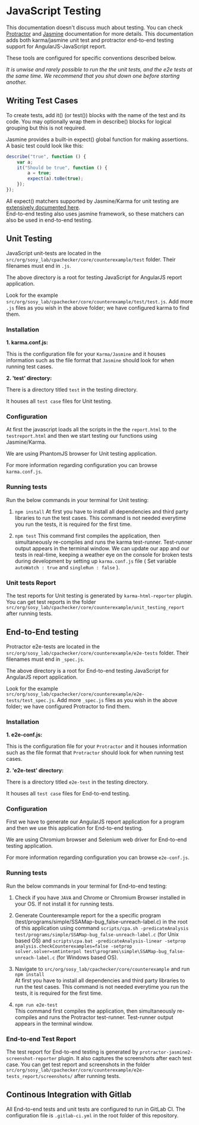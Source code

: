 # JavaScript Testing

This documentation doesn't discuss much about testing. You can check [Protractor](https://www.protractortest.org/) and [Jasmine](https://jasmine.github.io/) documentation for more details.
This documentation adds both karma/jasmine unit test and protractor end-to-end testing support for AngularJS-JavaScript report.

These tools are configured for specific conventions described below.

*It is unwise and rarely possible to run the the unit tests, and the e2e tests at the same time.
We recommend that you shut down one before starting another.*

## Writing Test Cases
To create tests, add it() (or test()) blocks with the name of the test and its code. You may optionally wrap them in describe() blocks for logical grouping but this is not required.

Jasmine provides a built-in expect() global function for making assertions. A basic test could look like this:

```js
describe("true", function () {
    var a;
    it("Should be true", function () {
        a = true;
        expect(a).toBe(true);
    });
});
```

All expect() matchers supported by Jasmine/Karma for unit testing are [extensively documented here](https://jasmine.github.io/2.0/introduction.html#section-Included_Matchers).<br>
End-to-end testing also uses jasmine framework, so these matchers can also be used in end-to-end testing.

## Unit Testing

JavaScript unit-tests are located in the `src/org/sosy_lab/cpachecker/core/counterexample/test` folder. Their filenames must end in `.js`.

The above directory is a root for testing JavaScript for AngularJS report application.

Look for the example `src/org/sosy_lab/cpachecker/core/counterexample/test/test.js`.
Add more `.js` files as you wish in the above folder; we have configured karma to find them.

### Installation

**1. karma.conf.js:**

This is the configuration file for your `Karma/Jasmine` and it houses information such as the file format that `Jasmine` should look for when running test cases.

**2. 'test' directory:**

There is a directory titled `test` in the testing directory. 

It houses all `test case` files for Unit testing.

### Configuration

At first the javascript loads all the scripts in the the `report.html` to the `testreport.html` and then we start testing our functions using Jasmine/Karma.

We are using PhantomJS browser for Unit testing application.

For more information regarding configuration you can browse `karma.conf.js`.


### Running tests

Run the below commands in your terminal for Unit testing:

1. `npm install`
At first you have to install all dependencies and third party libraries to run the test cases.
This command is not needed everytime you run the tests, it is required for the first time.

2.  `npm test`
This command first compiles the application, then simultaneously re-compiles and runs the karma test-runner. 
Test-runner output appears in the terminal window.
We can update our app and our tests in real-time, keeping a weather eye on the console for broken tests during development by setting up `karma.conf.js` file ( Set variable `autoWatch : true` and `singleRun : false` ).

### Unit tests Report

The test reports for Unit testing is generated by `karma-html-reporter` plugin.
You can get test reports in the folder `src/org/sosy_lab/cpachecker/core/counterexample/unit_testing_report` after running tests.


## End-to-End testing

Protractor e2e-tests are located in the `src/org/sosy_lab/cpachecker/core/counterexample/e2e-tests` folder. Their filenames must end in `_spec.js`.

The above directory is a root for End-to-end testing JavaScript for AngularJS report application.

Look for the example `src/org/sosy_lab/cpachecker/core/counterexample/e2e-tests/test_spec.js`.
Add more `_spec.js` files as you wish in the above folder; we have configured Protractor to find them.

### Installation

**1. e2e-conf.js:**

This is the configuration file for your `Protractor` and it houses information such as the file format that `Protractor` should look for when running test cases.

**2. 'e2e-test' directory:**

There is a directory titled `e2e-test` in the testing directory. 

It houses all `test case` files for End-to-end testing.

### Configuration

First we have to generate our AngularJS report application for a program and then we use this application for End-to-end testing. 

We are using Chromium browser and Selenium web driver for End-to-end testing application.

For more information regarding configuration you can browse `e2e-conf.js`.


### Running tests

Run the below commands in your terminal for End-to-end testing:

1. Check if you have `JAVA` and Chrome or Chromium Browser installed in your OS. If not install it for running tests.

2. Generate Counterexample report for the a specific program (test/programs/simple/SSAMap-bug_false-unreach-label.c) in the root of this application using command `scripts/cpa.sh -predicateAnalysis test/programs/simple/SSAMap-bug_false-unreach-label.c` (for Unix based OS) and `scripts\cpa.bat -predicateAnalysis-linear -setprop analysis.checkCounterexamples=false -setprop solver.solver=smtinterpol test\programs\simple\SSAMap-bug_false-unreach-label.c` (for Windows based OS). 

3. Navigate to `src/org/sosy_lab/cpachecker/core/counterexample` and run
`npm install`<br>
At first you have to install all dependencies and third party libraries to run the test cases.
This command is not needed everytime you run the tests, it is required for the first time.

4.  `npm run e2e-test`<br>
This command first compiles the application, then simultaneously re-compiles and runs the Protractor test-runner. 
Test-runner output appears in the terminal window.


### End-to-end Test Report

The test report for End-to-end testing is generated by `protractor-jasmine2-screenshot-reporter` plugin. It also captures the screenshots after each test case.
You can get test report and screenshots in the folder `src/org/sosy_lab/cpachecker/core/counterexample/e2e-tests_report/screenshots/` after running tests.


## Continous Integration with Gitlab

All End-to-end tests and unit tests are configured to run in GitLab CI. The configuration file is `.gitlab-ci.yml` in the root folder of this repository.









